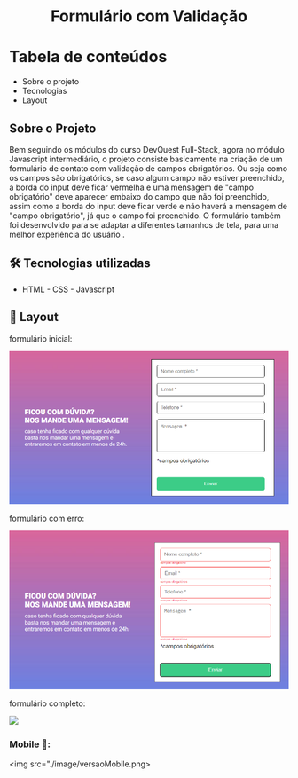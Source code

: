 <h1 align="center">Formulário com Validação</h1>

Tabela de conteúdos
=================

   * Sobre o projeto
   * Tecnologias
   * Layout

## Sobre o Projeto

<p>Bem seguindo os módulos do curso DevQuest Full-Stack, agora no módulo Javascript intermediário, o projeto consiste basicamente na criação de um formulário de contato com validação de campos obrigatórios. Ou seja como os campos são obrigatórios, se caso algum campo não estiver preenchido, a borda do input deve ficar vermelha e uma mensagem de "campo obrigatório" deve aparecer embaixo do campo que não foi preenchido, assim como a borda
do input deve ficar verde e não haverá a mensagem de "campo obrigatório", já que o campo foi preenchido. O formulário também foi desenvolvido para se adaptar a diferentes tamanhos de tela, para uma melhor experiência do usuário .</p>

## 🛠 Tecnologias utilizadas

- HTML - CSS - Javascript

## 🎨 Layout

<p>formulário inicial:</p>
<img src="./image/formularioInicial.png">

<p>formulário com erro:</p>
<img src="./image/formularioComErro.png">

<p>formulário completo:</p>
<img src="./image/formularioCompleto.png>

<p>formulário na prática:</p>
<img src="./image/formulariofinalizado.gif>


### Mobile 📱:

<img src="./image/versaoMobile.png>





